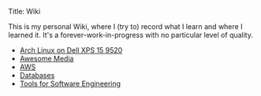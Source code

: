 Title: Wiki

This is my personal Wiki, where I (try to) record what I learn and where I
learned it. It's a forever-work-in-progress with no particular level of quality.

* [Arch Linux on Dell XPS 15 9520]({filename}xps15.md)
* [Awesome Media]({filename}media.md)
* [AWS]({filename}aws.md)
* [Databases]({filename}databases.md)
* [Tools for Software Engineering]({filename}tools.md)
